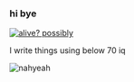 ### hi bye

<!--
**dave-new-dev/dave-new-dev** is a ✨ _special_ ✨ repository because its `README.md` (this file) appears on your GitHub profile.

Here are some ideas to get you started:

- 🔭 I’m currently working on ...
- 🌱 I’m currently learning ...
- 👯 I’m looking to collaborate on ...
- 🤔 I’m looking for help with ...
- 💬 Ask me about ...
- 📫 How to reach me: ...
- 😄 Pronouns: ...
- ⚡ Fun fact: ...
-->

[![alive? possibly](https://shields.io/badge/Alive-Probably-blue)](https://youtube.com/watch?v=dQw4w9WgXcQ )

I write things using below 70 iq


![nahyeah](https://github.com/user-attachments/assets/59468e8b-c960-4f6d-a856-4dffda6ac1f0)
